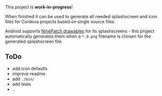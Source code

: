 This project is **work-in-progress**!

When finished it can be used to generate all needed splashscreen and icon files for Cordova projects based on single source files.

Android supports [NinePatch drawables](https://developer.android.com/guide/topics/graphics/drawables#nine-patch) for its splashscreens - this project automatically generates them when a `*.9.png` filename is chosen for the generated splashscreen file.


## ToDo

- add icon defaults
- improve readme
- add `./bin/`
- add tests
- ..
